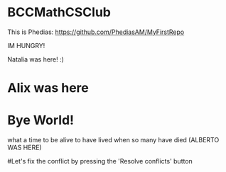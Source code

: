 # BCCMathCSClub


This is Phedias: https://github.com/PhediasAM/MyFirstRepo

IM HUNGRY!

Natalia was here! :)

# Alix was here

# Bye World!


what a time to be alive to have lived when so many have died (ALBERTO WAS HERE)


#Let's fix the conflict by pressing the 'Resolve conflicts' button


